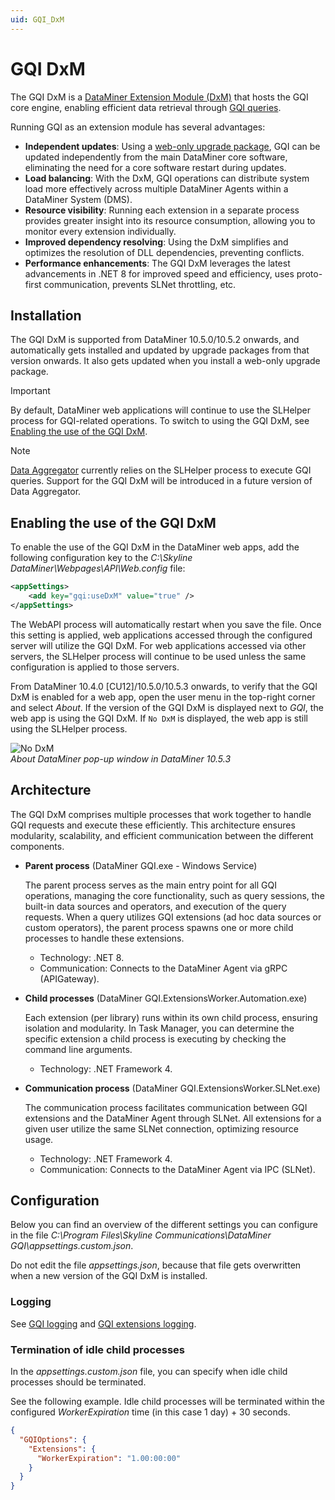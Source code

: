 ```yaml
---
uid: GQI_DxM
---
```


# GQI DxM

The GQI DxM is a [DataMiner Extension Module (DxM)](xref:DataMinerExtensionModules) that hosts the GQI core engine, enabling efficient data retrieval through [GQI queries](xref:About_GQI).

Running GQI as an extension module has several advantages:

- **Independent updates**: Using a [web-only upgrade package](xref:Upgrading_Downgrading_Webapps), GQI can be updated independently from the main DataMiner core software, eliminating the need for a core software restart during updates.
- **Load balancing**: With the DxM, GQI operations can distribute system load more effectively across multiple DataMiner Agents within a DataMiner System (DMS).
- **Resource visibility**: Running each extension in a separate process provides greater insight into its resource consumption, allowing you to monitor every extension individually.
- **Improved dependency resolving**: Using the DxM simplifies and optimizes the resolution of DLL dependencies, preventing conflicts.
- **Performance enhancements**: The GQI DxM leverages the latest advancements in .NET 8 for improved speed and efficiency, uses proto-first communication, prevents SLNet throttling, etc.

## Installation

The GQI DxM is supported from DataMiner 10.5.0/10.5.2 onwards, and automatically gets installed and updated by upgrade packages from that version onwards. It also gets updated when you install a web-only upgrade package.<!-- RN 41811 -->

> [!IMPORTANT]
> By default, DataMiner web applications will continue to use the SLHelper process for GQI-related operations. To switch to using the GQI DxM, see [Enabling the use of the GQI DxM](#enabling-the-use-of-the-gqi-dxm).

> [!NOTE]
> [Data Aggregator](xref:Data_Aggregator_DxM) currently relies on the SLHelper process to execute GQI queries. Support for the GQI DxM will be introduced in a future version of Data Aggregator.

## Enabling the use of the GQI DxM

To enable the use of the GQI DxM in the DataMiner web apps, add the following configuration key to the *C:\\Skyline DataMiner\\Webpages\\API\\Web.config* file:

```xml
<appSettings>
    <add key="gqi:useDxM" value="true" />
</appSettings>
```

The WebAPI process will automatically restart when you save the file. Once this setting is applied, web applications accessed through the configured server will utilize the GQI DxM. For web applications accessed via other servers, the SLHelper process will continue to be used unless the same configuration is applied to those servers.

From DataMiner 10.4.0 [CU12]/10.5.0/10.5.3 onwards<!--RN 42003-->, to verify that the GQI DxM is enabled for a web app, open the user menu in the top-right corner and select *About*. If the version of the GQI DxM is displayed next to *GQI*, the web app is using the GQI DxM. If `No DxM` is displayed, the web app is still using the SLHelper process.

![No DxM](~/user-guide/images/NoDxM.png)<br>*About DataMiner pop-up window in DataMiner 10.5.3*

## Architecture

The GQI DxM comprises multiple processes that work together to handle GQI requests and execute these efficiently. This architecture ensures modularity, scalability, and efficient communication between the different components.

- **Parent process** (DataMiner GQI.exe - Windows Service)

  The parent process serves as the main entry point for all GQI operations, managing the core functionality, such as query sessions, the built-in data sources and operators, and execution of the query requests. When a query utilizes GQI extensions (ad hoc data sources or custom operators), the parent process spawns one or more child processes to handle these extensions.

  - Technology: .NET 8.
  - Communication: Connects to the DataMiner Agent via gRPC (APIGateway).

- **Child processes** (DataMiner GQI.ExtensionsWorker.Automation.exe)

  Each extension (per library) runs within its own child process, ensuring isolation and modularity. In Task Manager, you can determine the specific extension a child process is executing by checking the command line arguments.

  - Technology: .NET Framework 4.

- **Communication process** (DataMiner GQI.ExtensionsWorker.SLNet.exe)

  The communication process facilitates communication between GQI extensions and the DataMiner Agent through SLNet. All extensions for a given user utilize the same SLNet connection, optimizing resource usage.

  - Technology: .NET Framework 4.
  - Communication: Connects to the DataMiner Agent via IPC (SLNet).

## Configuration

Below you can find an overview of the different settings you can configure in the file *C:\\Program Files\\Skyline Communications\\DataMiner GQI\\appsettings.custom.json*.

Do not edit the file *appsettings.json*, because that file gets overwritten when a new version of the GQI DxM is installed.

### Logging

See [GQI logging](xref:GQI_Logging) and [GQI extensions logging](xref:GQI_Extensions_Logging).

### Termination of idle child processes

In the *appsettings.custom.json* file, you can specify when idle child processes should be terminated.

See the following example. Idle child processes will be terminated within the configured *WorkerExpiration* time (in this case 1 day) + 30 seconds.

```json
{
  "GQIOptions": {
    "Extensions": {
      "WorkerExpiration": "1.00:00:00"
    }
  }
}
```
